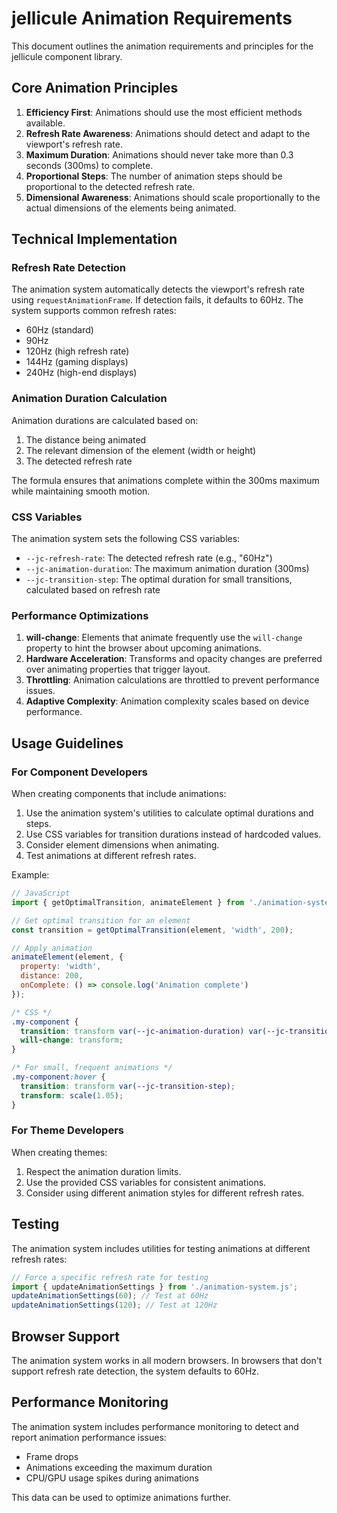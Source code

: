 # jellicule Animation Requirements

This document outlines the animation requirements and principles for the jellicule component library.

## Core Animation Principles

1. **Efficiency First**: Animations should use the most efficient methods available.
2. **Refresh Rate Awareness**: Animations should detect and adapt to the viewport's refresh rate.
3. **Maximum Duration**: Animations should never take more than 0.3 seconds (300ms) to complete.
4. **Proportional Steps**: The number of animation steps should be proportional to the detected refresh rate.
5. **Dimensional Awareness**: Animations should scale proportionally to the actual dimensions of the elements being animated.

## Technical Implementation

### Refresh Rate Detection

The animation system automatically detects the viewport's refresh rate using `requestAnimationFrame`. If detection fails, it defaults to 60Hz. The system supports common refresh rates:

- 60Hz (standard)
- 90Hz
- 120Hz (high refresh rate)
- 144Hz (gaming displays)
- 240Hz (high-end displays)

### Animation Duration Calculation

Animation durations are calculated based on:

1. The distance being animated
2. The relevant dimension of the element (width or height)
3. The detected refresh rate

The formula ensures that animations complete within the 300ms maximum while maintaining smooth motion.

### CSS Variables

The animation system sets the following CSS variables:

- `--jc-refresh-rate`: The detected refresh rate (e.g., "60Hz")
- `--jc-animation-duration`: The maximum animation duration (300ms)
- `--jc-transition-step`: The optimal duration for small transitions, calculated based on refresh rate

### Performance Optimizations

1. **will-change**: Elements that animate frequently use the `will-change` property to hint the browser about upcoming animations.
2. **Hardware Acceleration**: Transforms and opacity changes are preferred over animating properties that trigger layout.
3. **Throttling**: Animation calculations are throttled to prevent performance issues.
4. **Adaptive Complexity**: Animation complexity scales based on device performance.

## Usage Guidelines

### For Component Developers

When creating components that include animations:

1. Use the animation system's utilities to calculate optimal durations and steps.
2. Use CSS variables for transition durations instead of hardcoded values.
3. Consider element dimensions when animating.
4. Test animations at different refresh rates.

Example:

```javascript
// JavaScript
import { getOptimalTransition, animateElement } from './animation-system.js';

// Get optimal transition for an element
const transition = getOptimalTransition(element, 'width', 200);

// Apply animation
animateElement(element, {
  property: 'width',
  distance: 200,
  onComplete: () => console.log('Animation complete')
});
```

```css
/* CSS */
.my-component {
  transition: transform var(--jc-animation-duration) var(--jc-transition-function);
  will-change: transform;
}

/* For small, frequent animations */
.my-component:hover {
  transition: transform var(--jc-transition-step);
  transform: scale(1.05);
}
```

### For Theme Developers

When creating themes:

1. Respect the animation duration limits.
2. Use the provided CSS variables for consistent animations.
3. Consider using different animation styles for different refresh rates.

## Testing

The animation system includes utilities for testing animations at different refresh rates:

```javascript
// Force a specific refresh rate for testing
import { updateAnimationSettings } from './animation-system.js';
updateAnimationSettings(60); // Test at 60Hz
updateAnimationSettings(120); // Test at 120Hz
```

## Browser Support

The animation system works in all modern browsers. In browsers that don't support refresh rate detection, the system defaults to 60Hz.

## Performance Monitoring

The animation system includes performance monitoring to detect and report animation performance issues:

- Frame drops
- Animations exceeding the maximum duration
- CPU/GPU usage spikes during animations

This data can be used to optimize animations further.
